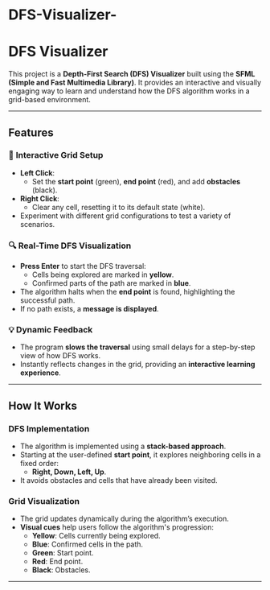 # DFS-Visualizer-
# **DFS Visualizer**

This project is a **Depth-First Search (DFS) Visualizer** built using the **SFML (Simple and Fast Multimedia Library)**. It provides an interactive and visually engaging way to learn and understand how the DFS algorithm works in a grid-based environment.

---

## **Features**

### 🎨 **Interactive Grid Setup**
- **Left Click**:  
  - Set the **start point** (green), **end point** (red), and add **obstacles** (black).  
- **Right Click**:  
  - Clear any cell, resetting it to its default state (white).  
- Experiment with different grid configurations to test a variety of scenarios.

### 🔍 **Real-Time DFS Visualization**
- **Press Enter** to start the DFS traversal:
  - Cells being explored are marked in **yellow**.
  - Confirmed parts of the path are marked in **blue**.
- The algorithm halts when the **end point** is found, highlighting the successful path.
- If no path exists, a **message is displayed**.

### 💡 **Dynamic Feedback**
- The program **slows the traversal** using small delays for a step-by-step view of how DFS works.
- Instantly reflects changes in the grid, providing an **interactive learning experience**.

---

## **How It Works**

### **DFS Implementation**
- The algorithm is implemented using a **stack-based approach**.
- Starting at the user-defined **start point**, it explores neighboring cells in a fixed order:
  - **Right, Down, Left, Up**.
- It avoids obstacles and cells that have already been visited.

### **Grid Visualization**
- The grid updates dynamically during the algorithm’s execution.
- **Visual cues** help users follow the algorithm's progression:
  - **Yellow**: Cells currently being explored.
  - **Blue**: Confirmed cells in the path.
  - **Green**: Start point.
  - **Red**: End point.
  - **Black**: Obstacles.

---

